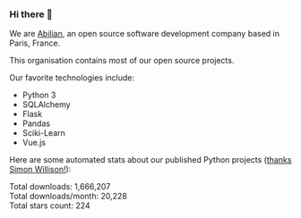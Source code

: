 ### Hi there 👋

We are [Abilian](https://abilian.com/), an open source software development company based in Paris, France.

This organisation contains most of our open source projects.

Our favorite technologies include:

- Python 3
- SQLAlchemy
- Flask
- Pandas
- Sciki-Learn
- Vue.js

Here are some automated stats about our published Python projects
([thanks Simon Willison!][sw-post]):

<!--marker-->
Total downloads: 1,666,207<br>
Total downloads/month: 20,228<br>
Total stars count: 224
<!--end-->

[sw-post]: https://simonwillison.net/2020/Jul/10/self-updating-profile-readme/